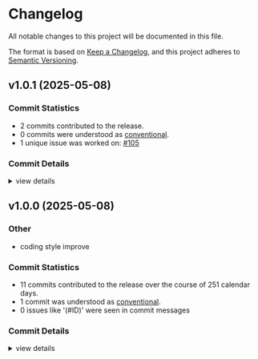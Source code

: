 # Changelog

All notable changes to this project will be documented in this file.

The format is based on [Keep a Changelog](https://keepachangelog.com/en/1.0.0/),
and this project adheres to [Semantic Versioning](https://semver.org/spec/v2.0.0.html).

## v1.0.1 (2025-05-08)

### Commit Statistics

<csr-read-only-do-not-edit/>

 - 2 commits contributed to the release.
 - 0 commits were understood as [conventional](https://www.conventionalcommits.org).
 - 1 unique issue was worked on: [#105](https://github.com/fonttools/fontspector/issues/105)

### Commit Details

<csr-read-only-do-not-edit/>

<details><summary>view details</summary>

 * **[#105](https://github.com/fonttools/fontspector/issues/105)**
    - Fix font_version parsing ([`cbf7b4b`](https://github.com/fonttools/fontspector/commit/cbf7b4bdd0cc30ddda32c919cbbae9a5e0e09cd2))
 * **Uncategorized**
    - Add changelogs ([`8b511ed`](https://github.com/fonttools/fontspector/commit/8b511eda27d0f3c7bb9e1f21d9749585e35c2fce))
</details>

## v1.0.0 (2025-05-08)

<csr-id-67983658b8983813085ae402d472320998af8264/>

### Other

 - <csr-id-67983658b8983813085ae402d472320998af8264/> coding style improve

### Commit Statistics

<csr-read-only-do-not-edit/>

 - 11 commits contributed to the release over the course of 251 calendar days.
 - 1 commit was understood as [conventional](https://www.conventionalcommits.org).
 - 0 issues like '(#ID)' were seen in commit messages

### Commit Details

<csr-read-only-do-not-edit/>

<details><summary>view details</summary>

 * **Uncategorized**
    - Merge pull request #102 from fonttools/release-prep ([`e5435f4`](https://github.com/fonttools/fontspector/commit/e5435f4ab282338ccc818daca8dacf543de27022))
    - Prep for 1.0.0 release ([`c1ef822`](https://github.com/fonttools/fontspector/commit/c1ef822c860b8dd53b363c9b69201981c75f757c))
    - Merge pull request #63 from LuxxxLucy/lucy-multiple-proposal-br ([`2d675d5`](https://github.com/fonttools/fontspector/commit/2d675d5bfe5cdb3de99e1a2cf8c65964c144bc52))
    - Coding style improve ([`6798365`](https://github.com/fonttools/fontspector/commit/67983658b8983813085ae402d472320998af8264))
    - Update proposal to take multiple values ([`5f8efd8`](https://github.com/fonttools/fontspector/commit/5f8efd8cbcc6941f82aa68b1a546fd605ade5bb8))
    - Generate doc strings ([`dc095a3`](https://github.com/fonttools/fontspector/commit/dc095a3e63daa4a332ab56796033a66ba93ad6b9))
    - Tidy up rationales ([`79a073d`](https://github.com/fonttools/fontspector/commit/79a073d2db3aa5227ab07189b8de7a28e6901bd2))
    - Pass check metadata (a JSON string) into the check itself ([`f1013ab`](https://github.com/fonttools/fontspector/commit/f1013ab087b6c9aa16834b9e1ff371cb0cd541be))
    - Pass check metadata (a JSON string) into the check itself ([`b682152`](https://github.com/fonttools/fontspector/commit/b68215290bff6f1bd373e6c6ee2ab822d51eba4f))
    - Pretend these are just functions ([`3aba5a9`](https://github.com/fonttools/fontspector/commit/3aba5a92831a2fe71e5851d63de4463497b4cc71))
    - Add hellish procmacro ([`4d04baf`](https://github.com/fonttools/fontspector/commit/4d04bafdac36c9d8ef32369d01f29c1e7c7a960b))
</details>

